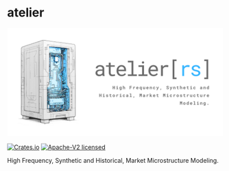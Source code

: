 # atelier

![atelier](assets/images/atelier_banner.png)

[![Crates.io][badge-crates]][url-crates]
[![Apache-V2 licensed][badge-license]][url-license]

[badge-crates]: https://img.shields.io/crates/v/atelier.svg
[url-crates]: https://crates.io/crates/atelier

[badge-license]: https://img.shields.io/badge/license-apachev2-blue.svg
[url-license]: https://github.com/iteralabs/atelier/blob/develop/LICENSE

High Frequency, Synthetic and Historical, Market Microstructure Modeling.

